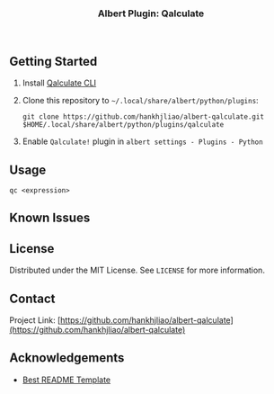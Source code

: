 <p align="center">
<h3 align="center">Albert Plugin: Qalculate</h3>

<p align="center">
<a href="https://github.com/hankhjliao/albert-qalculate/graphs/contributors">
<img src="https://img.shields.io/github/contributors/hankhjliao/albert-qalculate.svg?style=flat-square" alt=""></a>
<a href="https://github.com/hankhjliao/albert-qalculate/network/members">
<img src="https://img.shields.io/github/forks/hankhjliao/albert-qalculate.svg?style=flat-square" alt=""></a>
<a href="https://github.com/hankhjliao/albert-qalculate/stargazers">
<img src="https://img.shields.io/github/stars/hankhjliao/albert-qalculate.svg?style=flat-square" alt=""></a>
<a href="https://github.com/hankhjliao/albert-qalculate/issues">
<img src="https://img.shields.io/github/issues/hankhjliao/albert-qalculate.svg?style=flat-square" alt=""></a>
<a href="https://github.com/hankhjliao/albert-qalculate/blob/master/LICENSE.txt">
<img src="https://img.shields.io/github/license/hankhjliao/albert-qalculate.svg?style=flat-square" alt=""></a>
</p>

</p>

## Getting Started

1. Install [Qalculate CLI](https://qalculate.github.io/index.html)

2. Clone this repository to `~/.local/share/albert/python/plugins`:
   ```
   git clone https://github.com/hankhjliao/albert-qalculate.git $HOME/.local/share/albert/python/plugins/qalculate
   ```

3. Enable `Qalculate!` plugin in `albert settings - Plugins - Python`

## Usage

`qc <expression>`

## Known Issues

## License

Distributed under the MIT License. See `LICENSE` for more information.

## Contact

Project Link: [https://github.com/hankhjliao/albert-qalculate](https://github.com/hankhjliao/albert-qalculate)

## Acknowledgements
- [Best README Template](https://github.com/othneildrew/Best-README-Template)

